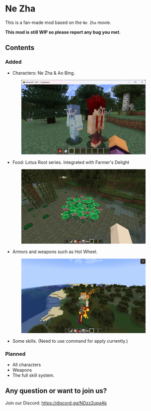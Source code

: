 # Ne Zha

This is a fan-made mod based on the `Ne Zha` movie.

**This mod is still WIP so please report any bug you met.**

## Contents

### Added

- Characters: Ne Zha & Ao Bing.

<div align=center><img src="https://raw.githubusercontent.com/IAFEnvoy/NeZha/refs/heads/master/img/1.webp" style="width:400px;text-align:center;" alt=""></img></div>

- Food: Lotus Root series. Integrated with Farmer's Delight

<div align=center><img src="https://raw.githubusercontent.com/IAFEnvoy/NeZha/refs/heads/master/img/2.webp" style="width:400px;text-align:center;" alt=""></img></div>

- Armors and weapons such as Hot Wheel.

<div align=center><img src="https://raw.githubusercontent.com/IAFEnvoy/NeZha/refs/heads/master/img/3.webp" style="width:400px;text-align:center;" alt=""></img></div>

- Some skills. (Need to use command for apply currently.)

### Planned

- All characters
- Weapons
- The full skill system.

## Any question or want to join us?

Join our Discord: https://discord.gg/NDzz2upqAk